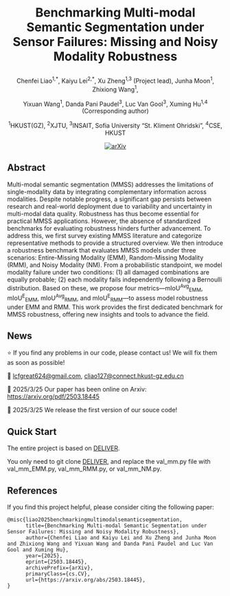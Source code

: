 # <p align="center"><strong>Benchmarking Multi-modal Semantic Segmentation under Sensor Failures: Missing and Noisy Modality Robustness</strong></p>
<div align="center">
Chenfei Liao<sup>1,*</sup>, Kaiyu Lei<sup>2,*</sup>, Xu Zheng<sup>1,3</sup> (Project lead), Junha Moon<sup>1</sup>, Zhixiong Wang<sup>1</sup>, 
    
Yixuan Wang<sup>1</sup>, Danda Pani Paudel<sup>3</sup>, Luc Van Gool<sup>3</sup>, Xuming Hu<sup>1,4</sup><sup></sup> (Corresponding author)

<div align="center">
<sup>1</sup>HKUST(GZ), <sup>2</sup>XJTU, <sup>3</sup>INSAIT, Sofia University “St. Kliment Ohridski”, <sup>4</sup>CSE, HKUST
</div>

<div align="center">

[![arXiv](https://img.shields.io/badge/arXiv-2503.18445-brown?style=flat-square)](https://arxiv.org/abs/2503.18445)

</div>

<div align="left">
  
## Abstract

Multi-modal semantic segmentation (MMSS) addresses the limitations of single-modality data by integrating complementary information across modalities. 
Despite notable progress, a significant gap persists between research and real-world deployment due to variability and uncertainty in multi-modal data quality. 
Robustness has thus become essential for practical MMSS applications. However, the absence of standardized benchmarks for evaluating robustness hinders further advancement.
To address this, we first survey existing MMSS literature and categorize representative methods to provide a structured overview. 
We then introduce a robustness benchmark that evaluates MMSS models under three scenarios: Entire-Missing Modality (EMM), Random-Missing Modality (RMM), and Noisy Modality (NM). 
From a probabilistic standpoint, we model modality failure under two conditions: (1) all damaged combinations are equally probable; (2) each modality fails independently following a Bernoulli distribution. 
Based on these, we propose four metrics—mIoU<sup>Avg</sup><sub>EMM</sub>, mIoU<sup>E</sup><sub>EMM</sub>, mIoU<sup>Avg</sup><sub>RMM</sub>, and mIoU<sup>E</sup><sub>RMM</sub>—to assess model robustness under EMM and RMM. 
This work provides the first dedicated benchmark for MMSS robustness, offering new insights and tools to advance the field. 



  
## News
⭐ If you find any problems in our code, please contact us! We will fix them as soon as possible! 

📧 lcfgreat624@gmail.com, cliao127@connect.hkust-gz.edu.cn

🚩 2025/3/25 Our paper has been online on Arxiv: https://arxiv.org/pdf/2503.18445

🚩 2025/3/25 We release the first version of our souce code! 


## Quick Start

The entire project is based on [DELIVER](https://github.com/jamycheung/DELIVER). 

You only need to git clone [DELIVER](https://github.com/jamycheung/DELIVER), and replace the val_mm.py file with val_mm_EMM.py, val_mm_RMM.py, or val_mm_NM.py.


## References

If you find this project helpful, please consider citing the following paper:
```
@misc{liao2025benchmarkingmultimodalsemanticsegmentation,
      title={Benchmarking Multi-modal Semantic Segmentation under Sensor Failures: Missing and Noisy Modality Robustness}, 
      author={Chenfei Liao and Kaiyu Lei and Xu Zheng and Junha Moon and Zhixiong Wang and Yixuan Wang and Danda Pani Paudel and Luc Van Gool and Xuming Hu},
      year={2025},
      eprint={2503.18445},
      archivePrefix={arXiv},
      primaryClass={cs.CV},
      url={https://arxiv.org/abs/2503.18445}, 
}
```












</div align="left">
